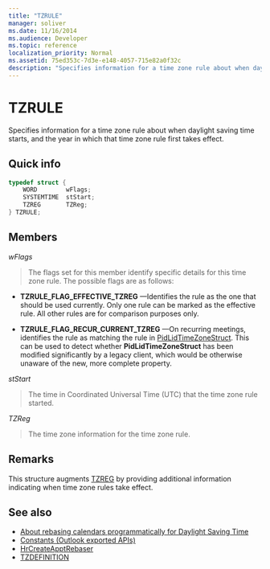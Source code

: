 ```yaml
---
title: "TZRULE"
manager: soliver
ms.date: 11/16/2014
ms.audience: Developer
ms.topic: reference
localization_priority: Normal
ms.assetid: 75ed353c-7d3e-e148-4057-715e82a0f32c
description: "Specifies information for a time zone rule about when daylight saving time starts, and the year in which that time zone rule first takes effect."
---
```


# TZRULE

Specifies information for a time zone rule about when daylight saving time starts, and the year in which that time zone rule first takes effect. 
  
## Quick info

```cpp
typedef struct { 
    WORD        wFlags;  
    SYSTEMTIME  stStart; 
    TZREG       TZReg; 
} TZRULE;
```

## Members

_wFlags_
  
> The flags set for this member identify specific details for this time zone rule. The possible flags are as follows:
    
   - **TZRULE_FLAG_EFFECTIVE_TZREG** —Identifies the rule as the one that should be used currently. Only one rule can be marked as the effective rule. All other rules are for comparison purposes only. 
    
   - **TZRULE_FLAG_RECUR_CURRENT_TZREG** —On recurring meetings, identifies the rule as matching the rule in [PidLidTimeZoneStruct](http://msdn.microsoft.com/library/2acf0036-2f3e-4f90-8614-7aa667860f74%28Office.15%29.aspx). This can be used to detect whether **PidLidTimeZoneStruct** has been modified significantly by a legacy client, which would be otherwise unaware of the new, more complete property. 
    
_stStart_
  
> The time in Coordinated Universal Time (UTC) that the time zone rule started.
    
_TZReg_
  
> The time zone information for the time zone rule.
    
## Remarks

This structure augments [TZREG](tzreg.md) by providing additional information indicating when time zone rules take effect. 
  
## See also

- [About rebasing calendars programmatically for Daylight Saving Time](about-rebasing-calendars-programmatically-for-daylight-saving-time.md) 
- [Constants (Outlook exported APIs)](constants-outlook-exported-apis.md)
- [HrCreateApptRebaser](hrcreateapptrebaser.md)
- [TZDEFINITION](tzdefinition.md)

